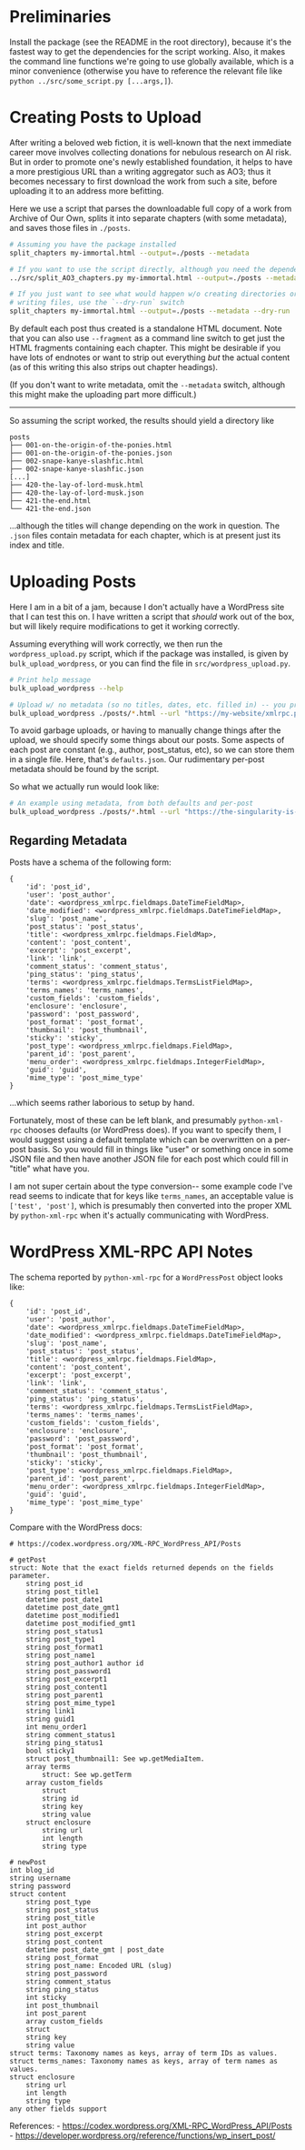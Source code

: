# Preliminaries

Install the package (see the README in the root directory), because it's the fastest way to get the dependencies for the script working.
Also, it makes the command line functions we're going to use globally available, which is a minor convenience (otherwise you have to reference the relevant file like `python ../src/some_script.py [...args,]`).



# Creating Posts to Upload

After writing a beloved web fiction, it is well-known that the next immediate career move involves collecting donations for nebulous research on AI risk.
But in order to promote one's newly established foundation, it helps to have a more prestigious URL than a writing aggregator such as AO3; thus it becomes necessary to first download the work from such a site, before uploading it to an address more befitting.

Here we use a script that parses the downloadable full copy of a work from Archive of Our Own, splits it into separate chapters (with some metadata), and saves those files in `./posts`.

```bash
# Assuming you have the package installed
split_chapters my-immortal.html --output=./posts --metadata

# If you want to use the script directly, although you need the dependencies
../src/split_AO3_chapters.py my-immortal.html --output=./posts --metadata

# If you just want to see what would happen w/o creating directories or
# writing files, use the `--dry-run` switch
split_chapters my-immortal.html --output=./posts --metadata --dry-run
```

By default each post thus created is a standalone HTML document.
Note that you can also use `--fragment` as a command line switch to get just the HTML fragments containing each chapter.
This might be desirable if you have lots of endnotes or want to strip out everything _but_ the actual content (as of this writing this also strips out chapter headings).

(If you don't want to write metadata, omit the `--metadata` switch, although this might make the uploading part more difficult.)

---

So assuming the script worked, the results should yield a directory like
```
posts
├── 001-on-the-origin-of-the-ponies.html
├── 001-on-the-origin-of-the-ponies.json
├── 002-snape-kanye-slashfic.html
├── 002-snape-kanye-slashfic.json
[...]
├── 420-the-lay-of-lord-musk.html
├── 420-the-lay-of-lord-musk.json
├── 421-the-end.html
└── 421-the-end.json
```
...although the titles will change depending on the work in question.
The `.json` files contain metadata for each chapter, which is at present just its index and title.

# Uploading Posts

Here I am in a bit of a jam, because I don't actually have a WordPress site that I can test this on.
I have written a script that _should_ work out of the box, but will likely require modifications to get it working correctly.

Assuming everything will work correctly, we then run the `wordpress_upload.py` script, which if the package was installed, is given by `bulk_upload_wordpress`, or you can find the file in `src/wordpress_upload.py`.

```bash
# Print help message
bulk_upload_wordpress --help

# Upload w/ no metadata (so no titles, dates, etc. filled in) -- you probably don't want to do this
bulk_upload_wordpress ./posts/*.html --url "https://my-website/xmlrpc.php" --username="my_username" --password="my_password"
```

To avoid garbage uploads, or having to manually change things after the upload, we should specify some things about our posts.
Some aspects of each post are constant (e.g., author, post_status, etc), so we can store them in a single file.
Here, that's `defaults.json`.
Our rudimentary per-post metadata should be found by the script.

So what we actually run would look like:

```bash
# An example using metadata, from both defaults and per-post
bulk_upload_wordpress ./posts/*.html --url "https://the-singularity-is-nigh.wordpress.com/xmlrpc.php" --username "ray" --password "bostromisahack" --use-post-metadata --default-metadata="./defaults.json"
```


## Regarding Metadata


Posts have a schema of the following form:
```
{
    'id': 'post_id',
    'user': 'post_author',
    'date': <wordpress_xmlrpc.fieldmaps.DateTimeFieldMap>,
    'date_modified': <wordpress_xmlrpc.fieldmaps.DateTimeFieldMap>,
    'slug': 'post_name',
    'post_status': 'post_status',
    'title': <wordpress_xmlrpc.fieldmaps.FieldMap>,
    'content': 'post_content',
    'excerpt': 'post_excerpt',
    'link': 'link',
    'comment_status': 'comment_status',
    'ping_status': 'ping_status',
    'terms': <wordpress_xmlrpc.fieldmaps.TermsListFieldMap>,
    'terms_names': 'terms_names',
    'custom_fields': 'custom_fields',
    'enclosure': 'enclosure',
    'password': 'post_password',
    'post_format': 'post_format',
    'thumbnail': 'post_thumbnail',
    'sticky': 'sticky',
    'post_type': <wordpress_xmlrpc.fieldmaps.FieldMap>,
    'parent_id': 'post_parent',
    'menu_order': <wordpress_xmlrpc.fieldmaps.IntegerFieldMap>,
    'guid': 'guid',
    'mime_type': 'post_mime_type'
}
```
...which seems rather laborious to setup by hand.

Fortunately, most of these can be left blank, and presumably `python-xml-rpc` chooses defaults (or WordPress does).
If you want to specify them, I would suggest using a default template which can be overwritten on a per-post basis.
So you would fill in things like "user" or something once in some JSON file and then have another JSON file for each post which could fill in "title" what have you.

I am not super certain about the type conversion-- some example code I've read seems to indicate that for keys like `terms_names`, an acceptable value is `['test', 'post']`, which is presumably then converted into the proper XML by `python-xml-rpc` when it's actually communicating with WordPress.


# WordPress XML-RPC API Notes

The schema reported by `python-xml-rpc` for a `WordPressPost` object looks like:
```
{
    'id': 'post_id',
    'user': 'post_author',
    'date': <wordpress_xmlrpc.fieldmaps.DateTimeFieldMap>,
    'date_modified': <wordpress_xmlrpc.fieldmaps.DateTimeFieldMap>,
    'slug': 'post_name',
    'post_status': 'post_status',
    'title': <wordpress_xmlrpc.fieldmaps.FieldMap>,
    'content': 'post_content',
    'excerpt': 'post_excerpt',
    'link': 'link',
    'comment_status': 'comment_status',
    'ping_status': 'ping_status',
    'terms': <wordpress_xmlrpc.fieldmaps.TermsListFieldMap>,
    'terms_names': 'terms_names',
    'custom_fields': 'custom_fields',
    'enclosure': 'enclosure',
    'password': 'post_password',
    'post_format': 'post_format',
    'thumbnail': 'post_thumbnail',
    'sticky': 'sticky',
    'post_type': <wordpress_xmlrpc.fieldmaps.FieldMap>,
    'parent_id': 'post_parent',
    'menu_order': <wordpress_xmlrpc.fieldmaps.IntegerFieldMap>,
    'guid': 'guid',
    'mime_type': 'post_mime_type'
}
```

Compare with the WordPress docs:

```
# https://codex.wordpress.org/XML-RPC_WordPress_API/Posts

# getPost
struct: Note that the exact fields returned depends on the fields parameter.
    string post_id
    string post_title1
    datetime post_date1
    datetime post_date_gmt1
    datetime post_modified1
    datetime post_modified_gmt1
    string post_status1
    string post_type1
    string post_format1
    string post_name1
    string post_author1 author id
    string post_password1
    string post_excerpt1
    string post_content1
    string post_parent1
    string post_mime_type1
    string link1
    string guid1
    int menu_order1
    string comment_status1
    string ping_status1
    bool sticky1
    struct post_thumbnail1: See wp.getMediaItem.
    array terms
        struct: See wp.getTerm
    array custom_fields
        struct
        string id
        string key
        string value
    struct enclosure
        string url
        int length
        string type

# newPost
int blog_id
string username
string password
struct content
    string post_type
    string post_status
    string post_title
    int post_author
    string post_excerpt
    string post_content
    datetime post_date_gmt | post_date
    string post_format
    string post_name: Encoded URL (slug)
    string post_password
    string comment_status
    string ping_status
    int sticky
    int post_thumbnail
    int post_parent
    array custom_fields
    struct
    string key
    string value
struct terms: Taxonomy names as keys, array of term IDs as values.
struct terms_names: Taxonomy names as keys, array of term names as values.
struct enclosure
    string url
    int length
    string type
any other fields support
```

References:
    - https://codex.wordpress.org/XML-RPC_WordPress_API/Posts
    - https://developer.wordpress.org/reference/functions/wp_insert_post/
